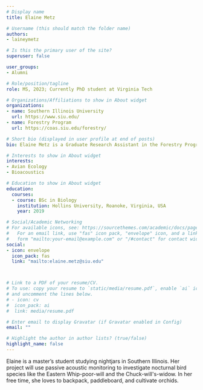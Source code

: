```yaml
---
# Display name
title: Elaine Metz

# Username (this should match the folder name)
authors:
- laineymetz

# Is this the primary user of the site?
superuser: false

user_groups: 
- Alumni

# Role/position/tagline
role: MS, 2023; Currently PhD student at Virginia Tech

# Organizations/Affiliations to show in About widget
organizations:
- name: Southern Illinois University
  url: https://www.siu.edu/
- name: Forestry Program
  url: https://coas.siu.edu/forestry/ 

# Short bio (displayed in user profile at end of posts)
bio: Elaine Metz is a Graduate Research Assistant in the Forestry Program at Southern Illinois University.

# Interests to show in About widget
interests:
- Avian Ecology
- Bioacoustics

# Education to show in About widget
education:
  courses:
  - course: BSc in Biology
    institution: Hollins University, Roanoke, Virginia, USA
    year: 2019

# Social/Academic Networking
# For available icons, see: https://sourcethemes.com/academic/docs/page-builder/#icons
#   For an email link, use "fas" icon pack, "envelope" icon, and a link in the
#   form "mailto:your-email@example.com" or "/#contact" for contact widget.
social:
- icon: envelope
  icon_pack: fas
  link: "mailto:elaine.metz@siu.edu"



# Link to a PDF of your resume/CV.
# To use: copy your resume to `static/media/resume.pdf`, enable `ai` icons in `params.toml`, 
# and uncomment the lines below.
# - icon: cv
#  icon_pack: ai
#  link: media/resume.pdf

# Enter email to display Gravatar (if Gravatar enabled in Config)
email: ""

# Highlight the author in author lists? (true/false)
highlight_name: false
---
```


Elaine is a master’s student studying nightjars in Southern Illinois. Her project will use passive acoustic monitoring to investigate nocturnal bird species like the Eastern Whip-poor-will and the Chuck-will's-widow. In her free time, she loves to backpack, paddleboard, and cultivate orchids.





